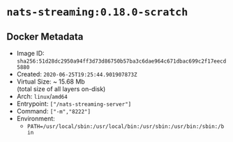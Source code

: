 # `nats-streaming:0.18.0-scratch`

## Docker Metadata

- Image ID: `sha256:51d28dc2950a94ff3d73d86750b57ba3c6dae964c671dbac699c2f17eecd5880`
- Created: `2020-06-25T19:25:44.901907873Z`
- Virtual Size: ~ 15.68 Mb  
  (total size of all layers on-disk)
- Arch: `linux`/`amd64`
- Entrypoint: `["/nats-streaming-server"]`
- Command: `["-m","8222"]`
- Environment:
  - `PATH=/usr/local/sbin:/usr/local/bin:/usr/sbin:/usr/bin:/sbin:/bin`
